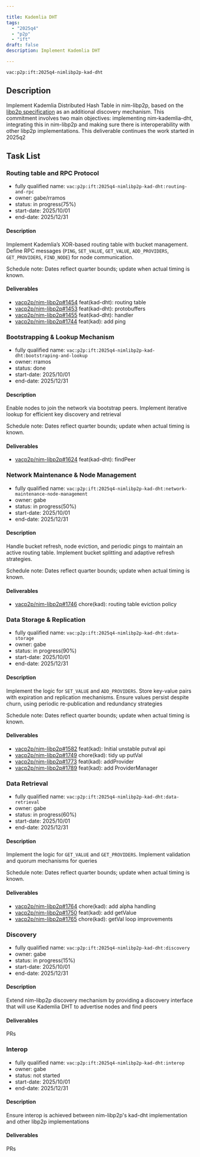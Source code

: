 ```yaml
---

title: Kademlia DHT
tags:
  - "2025q4"
  - "p2p"
  - "ift"
draft: false
description: Implement Kademlia DHT

---
```


`vac:p2p:ift:2025q4-nimlibp2p-kad-dht`

## Description

Implement Kademlia Distributed Hash Table in nim-libp2p, based on the [libp2p specification](https://github.com/libp2p/specs/blob/master/kad-dht/) as an additional discovery mechanism.
This commitment involves two main objectives: implementing nim-kademlia-dht, integrating this in nim-libp2p and making sure there is interoperability with other libp2p implementations.
This deliverable continues the work started in 2025q2

## Task List

### Routing table and RPC Protocol

* fully qualified name: `vac:p2p:ift:2025q4-nimlibp2p-kad-dht:routing-and-rpc`
* owner: gabe/rramos
* status: in progress(75%)
* start-date: 2025/10/01
* end-date: 2025/12/31

#### Description
Implement Kademlia’s XOR-based routing table with bucket management. Define RPC messages (`PING`, `SET_VALUE`, `GET_VALUE`, `ADD_PROVIDERS`, `GET_PROVIDERS`, `FIND_NODE`) for node communication.

Schedule note: Dates reflect quarter bounds; update when actual timing is known.
#### Deliverables
- [vacp2p/nim-libp2p#1454](https://github.com/vacp2p/nim-libp2p/pull/1454) feat(kad-dht): routing table
- [vacp2p/nim-libp2p#1453](https://github.com/vacp2p/nim-libp2p/pull/1453) feat(kad-dht): protobuffers
- [vacp2p/nim-libp2p#1455](https://github.com/vacp2p/nim-libp2p/pull/1455) feat(kad-dht): handler
- [vacp2p/nim-libp2p#1744](https://github.com/vacp2p/nim-libp2p/pull/1744) feat(kad): add ping

### Bootstrapping & Lookup Mechanism

* fully qualified name: `vac:p2p:ift:2025q4-nimlibp2p-kad-dht:bootstraping-and-lookup`
* owner: rramos
* status: done
* start-date: 2025/10/01
* end-date: 2025/12/31

#### Description
Enable nodes to join the network via bootstrap peers. Implement iterative lookup for efficient key
discovery and retrieval 

Schedule note: Dates reflect quarter bounds; update when actual timing is known.
#### Deliverables
- [vacp2p/nim-libp2p#1624](https://github.com/vacp2p/nim-libp2p/pull/1624) feat(kad-dht): findPeer


### Network Maintenance & Node Management

* fully qualified name: `vac:p2p:ift:2025q4-nimlibp2p-kad-dht:network-maintenance-node-management`
* owner: gabe
* status: in progress(50%)
* start-date: 2025/10/01
* end-date: 2025/12/31

#### Description
Handle bucket refresh, node eviction, and periodic pings to maintain an active routing table. 
Implement bucket splitting and adaptive refresh strategies.

Schedule note: Dates reflect quarter bounds; update when actual timing is known.
#### Deliverables
- [vacp2p/nim-libp2p#1746](https://github.com/vacp2p/nim-libp2p/pull/1746) chore(kad): routing table eviction policy


### Data Storage & Replication

* fully qualified name: `vac:p2p:ift:2025q4-nimlibp2p-kad-dht:data-storage`
* owner: gabe
* status: in progress(90%)
* start-date: 2025/10/01
* end-date: 2025/12/31

#### Description
Implement the logic for `SET_VALUE` and `ADD_PROVIDERS`. Store key-value pairs with expiration and replication mechanisms. 
Ensure values persist despite churn, using periodic re-publication and redundancy strategies

Schedule note: Dates reflect quarter bounds; update when actual timing is known.
#### Deliverables
- [vacp2p/nim-libp2p#1582](https://github.com/vacp2p/nim-libp2p/pull/1582) feat(kad): Initial unstable putval api
- [vacp2p/nim-libp2p#1749](https://github.com/vacp2p/nim-libp2p/pull/1749) chore(kad): tidy up putVal 
- [vacp2p/nim-libp2p#1773](https://github.com/vacp2p/nim-libp2p/pull/1773) feat(kad): addProvider
- [vacp2p/nim-libp2p#1789](https://github.com/vacp2p/nim-libp2p/pull/1789) feat(kad): add ProviderManager


### Data Retrieval

* fully qualified name: `vac:p2p:ift:2025q4-nimlibp2p-kad-dht:data-retrieval`
* owner: gabe
* status: in progress(60%)
* start-date: 2025/10/01
* end-date: 2025/12/31

#### Description
Implement the logic for `GET_VALUE` and `GET_PROVIDERS`. Implement validation and quorum mechanisms for queries

Schedule note: Dates reflect quarter bounds; update when actual timing is known.
#### Deliverables
- [vacp2p/nim-libp2p#1764](https://github.com/vacp2p/nim-libp2p/pull/1764) chore(kad): add alpha handling
- [vacp2p/nim-libp2p#1750](https://github.com/vacp2p/nim-libp2p/pull/1750) feat(kad): add getValue
- [vacp2p/nim-libp2p#1765](https://github.com/vacp2p/nim-libp2p/pull/1765) chore(kad): getVal loop improvements


### Discovery
* fully qualified name: `vac:p2p:ift:2025q4-nimlibp2p-kad-dht:discovery`
* owner: gabe
* status: in progress(15%)
* start-date: 2025/10/01
* end-date: 2025/12/31

#### Description
Extend nim-libp2p discovery mechanism by providing a discovery interface that will use Kademlia DHT to advertise nodes and find peers

#### Deliverables
PRs


### Interop
* fully qualified name: `vac:p2p:ift:2025q4-nimlibp2p-kad-dht:interop`
* owner: gabe
* status: not started
* start-date: 2025/10/01
* end-date: 2025/12/31

#### Description
Ensure interop is achieved between nim-libp2p's kad-dht implementation and other libp2p implementations

#### Deliverables
PRs
